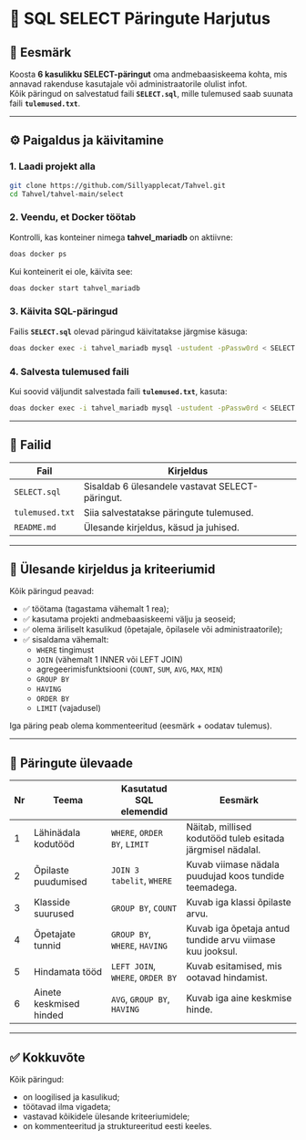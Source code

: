 # 📘 SQL SELECT Päringute Harjutus

## 🎯 Eesmärk
Koosta **6 kasulikku SELECT-päringut** oma andmebaasiskeema kohta, mis annavad rakenduse kasutajale või administraatorile olulist infot.  
Kõik päringud on salvestatud faili **`SELECT.sql`**, mille tulemused saab suunata faili **`tulemused.txt`**.

---

## ⚙️ Paigaldus ja käivitamine

### 1. Laadi projekt alla
```bash
git clone https://github.com/Sillyapplecat/Tahvel.git
cd Tahvel/tahvel-main/select

```

### 2. Veendu, et Docker töötab
Kontrolli, kas konteiner nimega **tahvel_mariadb** on aktiivne:
```bash
doas docker ps
```

Kui konteinerit ei ole, käivita see:
```bash
doas docker start tahvel_mariadb
```

### 3. Käivita SQL-päringud
Failis **`SELECT.sql`** olevad päringud käivitatakse järgmise käsuga:
```bash
doas docker exec -i tahvel_mariadb mysql -ustudent -pPassw0rd < SELECT.sql
```

### 4. Salvesta tulemused faili
Kui soovid väljundit salvestada faili **`tulemused.txt`**, kasuta:
```bash
doas docker exec -i tahvel_mariadb mysql -ustudent -pPassw0rd < SELECT.sql > tulemused.txt
```

---

## 📂 Failid

| Fail | Kirjeldus |
|------|------------|
| `SELECT.sql` | Sisaldab 6 ülesandele vastavat SELECT-päringut. |
| `tulemused.txt` | Siia salvestatakse päringute tulemused. |
| `README.md` | Ülesande kirjeldus, käsud ja juhised. |

---

## 🧩 Ülesande kirjeldus ja kriteeriumid

Kõik päringud peavad:
- ✅ töötama (tagastama vähemalt 1 rea);
- ✅ kasutama projekti andmebaasiskeemi välju ja seoseid;
- ✅ olema äriliselt kasulikud (õpetajale, õpilasele või administraatorile);
- ✅ sisaldama vähemalt:
  - `WHERE` tingimust
  - `JOIN` (vähemalt 1 INNER või LEFT JOIN)
  - agregeerimisfunktsiooni (`COUNT`, `SUM`, `AVG`, `MAX`, `MIN`)
  - `GROUP BY`
  - `HAVING`
  - `ORDER BY`
  - `LIMIT` (vajadusel)

Iga päring peab olema kommenteeritud (eesmärk + oodatav tulemus).

---

## 🧠 Päringute ülevaade

| Nr | Teema | Kasutatud SQL elemendid | Eesmärk |
|----|-------|--------------------------|----------|
| 1 | Lähinädala kodutööd | `WHERE`, `ORDER BY`, `LIMIT` | Näitab, millised kodutööd tuleb esitada järgmisel nädalal. |
| 2 | Õpilaste puudumised | `JOIN 3 tabelit`, `WHERE` | Kuvab viimase nädala puudujad koos tundide teemadega. |
| 3 | Klasside suurused | `GROUP BY`, `COUNT` | Kuvab iga klassi õpilaste arvu. |
| 4 | Õpetajate tunnid | `GROUP BY`, `WHERE`, `HAVING` | Kuvab iga õpetaja antud tundide arvu viimase kuu jooksul. |
| 5 | Hindamata tööd | `LEFT JOIN`, `WHERE`, `ORDER BY` | Kuvab esitamised, mis ootavad hindamist. |
| 6 | Ainete keskmised hinded | `AVG`, `GROUP BY`, `HAVING` | Kuvab iga aine keskmise hinde. |

---

## ✅ Kokkuvõte

Kõik päringud:
- on loogilised ja kasulikud;
- töötavad ilma vigadeta;
- vastavad kõikidele ülesande kriteeriumidele;
- on kommenteeritud ja struktureeritud eesti keeles.
